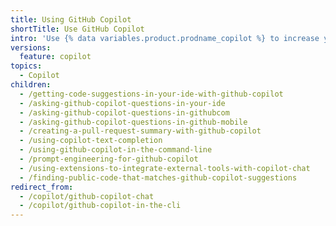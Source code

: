 ```yaml
---
title: Using GitHub Copilot
shortTitle: Use GitHub Copilot
intro: 'Use {% data variables.product.prodname_copilot %} to increase your productivity.'
versions:
  feature: copilot
topics:
  - Copilot
children:
  - /getting-code-suggestions-in-your-ide-with-github-copilot
  - /asking-github-copilot-questions-in-your-ide
  - /asking-github-copilot-questions-in-githubcom
  - /asking-github-copilot-questions-in-github-mobile
  - /creating-a-pull-request-summary-with-github-copilot
  - /using-copilot-text-completion
  - /using-github-copilot-in-the-command-line
  - /prompt-engineering-for-github-copilot
  - /using-extensions-to-integrate-external-tools-with-copilot-chat
  - /finding-public-code-that-matches-github-copilot-suggestions
redirect_from:
  - /copilot/github-copilot-chat
  - /copilot/github-copilot-in-the-cli
---
```

